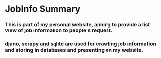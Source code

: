 # JobInfo Summary
### This is part of my personal website, aiming to provide a list view of job information to people's request.
### djano, scrapy and sqlite are used for crawling job information and storing in databases and presenting on my website.

